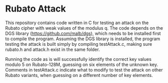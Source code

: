 # Rubato Attack
This repository contains code written in C for testing an attack on the Rubato cipher with weak values of the modulus q.  The code depends on the DGS library (https://github.com/malb/dgs), which needs to be installed first to compile the program.  Assuming the DGS library is installed, the program testing the attack is built simply by compiling testAttack.c, making sure rubato.h and attack.h exist in the same folder.

Running the code as is will successfully identify the correct key values modulo 5 on Rubato-128M, guessing on six elements of the unknown key.  Comments in testAttack.c indicate what to modify to test the attack on other Rubato variants, when guessing on a different number of key elements.

